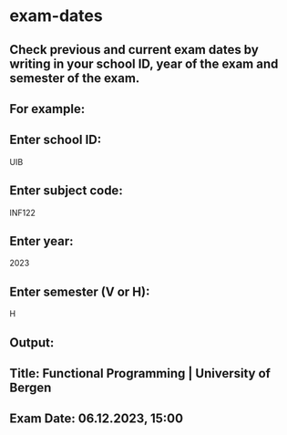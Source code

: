 # exam-dates
## Check previous and current exam dates by writing in your school ID, year of the exam and semester of the exam.
## For example:

## Enter school ID: 
UIB
## Enter subject code: 
INF122
## Enter year: 
2023
## Enter semester (V or H): 
H

## Output:
## Title: Functional Programming | University of Bergen
## Exam Date: 06.12.2023, 15:00
